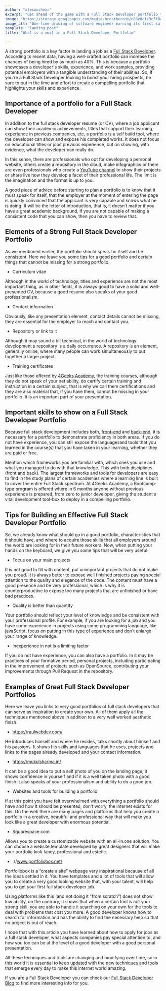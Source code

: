 ```yaml
---
author: "alesanchezr"
excerpt: "Get ahead of the game with a Full Stack Developer portfolio that stands out! Learn how to increase your chances of landing a job by 80% with expert tips."
image: "https://storage.googleapis.com/media-breathecode/c88e8cfc3c5f849d40dd0ed9c6bc18c6c113a05b4d2665a8d8816898c804c41d"
image_alt: "One-line drawing of software engineer earning its first salary"
template: "landing_post" 
title: "What is a must in a Full Stack Developer Portfolio"

---
```


A strong portfolio is a key factor in landing a job as a [Full Stack Developer](https://4geeksacademy.com/es/coding-bootcamps/full-stack-part-time). According to recent data, having a well-crafted portfolio can increase the chances of being hired by as much as 40%. This is because a portfolio showcases a developer's skills, experience, and work samples, providing potential employers with a tangible understanding of their abilities. So, if you're a Full Stack Developer looking to boost your hiring prospects, be sure to put in the time and effort to create a compelling portfolio that highlights your skills and experience.

## Importance of a portfolio for a  Full Stack Developer

In addition to the full stack developer resume (or CV), where a job applicant can show their academic achievements, titles that support their learning, experience in previous companies, etc, a portfolio is a self build tool, where the developer can show and expose his completed works. It does not focus on educational titles or jobs previous experience, but on showing, with evidence, what the developer can really do.

In this sense, there are professionals who opt for developing a personal website, others create a repository in the cloud, make infographics or there are even professionals who create a [YouTube channel](https://www.youtube.com/c/4GeeksAcademy) to show their projects or share live how they develop a facet of their professional life. The limit is the imagination and the format is up to you.

A good piece of advice before starting to plan a portfolio is to know that it must speak for itself, that the employer at the moment of entering the page is quickly convinced that the applicant is very capable and knows what he is doing. It will be the letter of introduction, that is, it doesn't matter if you have a great academic background, if you are not capable of making a consistent code that you can show, then you have to review that.

## Elements of a Strong Full Stack Developer Portfolio

As we mentioned earlier, the portfolio should speak for itself and be consistent. Here we leave you some tips for a good portfolio and certain things that cannot be missing for a strong portfolio.

- Curriculum vitae

Although in the world of technology, titles and experience are not the most important thing, as in other fields, it is always good to have a solid and well-presented CV, because a good resume also speaks of your good professionalism.

- Contact information

Obviously, like any presentation element, contact details cannot be missing, they are essential for the employer to reach and contact you.

- Repository or link to it

Although it may sound a bit technical, in the world of technology development a repository is a daily occurrence. A repository is an element, generally online, where many people can work simultaneously to put together a larger project.

- Training certificates

Just like those offered by [4Geeks Academy](www.4geeksacademy.com), the training courses, although they do not speak of your net ability, do certify certain training and instruction in a certain subject, that is why we call them certifications and they are also material that, if you have them, cannot be missing in your portfolio. It is an important part of your presentation.

## Important skills to show on a Full Stack Developer Portfolio

Because full stack development includes both, [front-end](https://4geeks.com/lesson/what-is-front-end-development) and [back-end](https://4geeks.com/lesson/backend-developer), it is necessary for a portfolio to demonstrate proficiency in both areas. If you do not have experience, you can still expose the languages ​​and tools that you learned in the course(s) that you have taken in your learning, whether they are paid or free.

Mention which frameworks you are familiar with, which ones you use and what you managed to do with that knowledge. This with both disciplines (front and back). The largest frameworks and tools for developers are easy to find in the study plans of certain academies where a learning line is built to cover the entire Full Stack spectrum. At 4Geeks Academy, a Bootcamp-type program is offered where in 6 months anyone without previous experience is prepared, from zero to junior developer, giving the student a vital development tool-box to deploy in a compelling portfolio.

## Tips for Building an Effective Full Stack Developer Portfolio

So, we already know what should go in a good portfolio, characteristics that it should have, and where to acquire those skills that all employers around the world are looking for in their future workers. Now, when putting your hands on the keyboard, we give you some tips that will be very useful:

- Focus on your main projects

It is not good to fill with content, put unimportant projects that do not make you proud. It is always better to expose well finished projects paying special attention to the quality and elegance of the code. The content must have a good presence and be very professional, which is why it is counterproductive to expose too many projects that are unfinished or have bad practices.

- Quality is better than quantity

Your portfolio should reflect your level of knowledge and be consistent with your professional profile. For example, if you are looking for a job and you have some experience in projects using some programming language, like javaScript, focus on putting in this type of experience and don't enlarge your range of knowledge.

- Inexperience in not is a limiting factor

If you do not have experience, you can also have a portfolio. In it may be practices of your formative period, personal projects, including participating in the improvement of projects such as OpenSource, contributing your improvements through Pull Request in the repository.

 ## Examples of Great Full Stack Developer Portfolios

Here we leave you links to very good portfolios of full stack developers that can serve as inspiration to create your own. All of them apply all the techniques mentioned above in addition to a very well worked aesthetic finish.

- https://raulwebdev.com/

He introduces himself and where he resides, talks shortly about himself and his passions. It shows his skills and languages ​​that he uses, projects and links to the pages already developed and your contact information.

- https://mukulsharma.in/

It can be a good idea to put a self photo of you on the landing page, it shows confidence in yourself and if it is a well taken photo with a good finish it also speaks of your professionalism and ability to do a good job.

- Websites and tools for building a portfolio

If at this point you have felt overwhelmed with everything a portfolio should have and how it should be presented, don't worry, the internet exists for this.
On the web there are many pages and platforms that help you create a portfolio in a creative, beautiful and professional way that will make you look like a great developer with enormous potential.
 
- Squarespace.com

Allows you to create a customizable website with an all-in.one solution. You can choose a website template developed by great designers that will make your portfolio look fancy, professional and estetic.

- ://www.portfoliobox.net/

Portfoliobox is a “create a site” webpage very inspirational because of all the ideas settled in it. You have templates and a lot of tools that will allow you to create a very good looking website that, with your talent, will help you to get your first full stack developer job.

Using platforms like this (and not doing it "from scratch") does not show low ability, on the contrary, it shows that when a certain tool is not your strong skill, you are able to handle it searching on your own for the tools to deal with problems that cost you more. A good developer knows how to search for information and has the ability to find the necessary help so that no project is out of reach.

I hope that with this article you have learned about how to apply for jobs as a full stack developer, what aspects companies pay special attention to, and how you too can be at the level of a good developer with a good personal presentation.

All these techniques and tools are changing and modifying over time, so in this world it is essential to keep updated with the new techniques and tools that emerge every day to make this internet world amazing.

If you are a Full Stack Developer you can check our [Full Stack Developer Blog](https://4geeksacademy.com/us/blog/full-stack-developer/) to find more interesting info for you.
